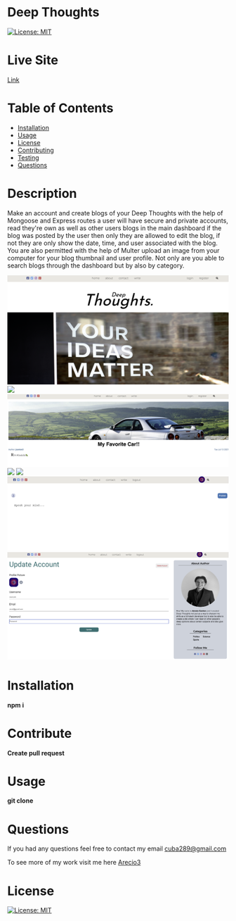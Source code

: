 # Deep Thoughts
  [![License: MIT](https://img.shields.io/badge/License-MIT-yellow.svg)](https://opensource.org/licenses/MIT)
  
  # Live Site
  [Link](https://deep-thoughttss.herokuapp.com/)

  # Table of Contents 
  * [Installation](#Installation) 
  * [Usage](#Usage) 
  * [License](#license)
  * [Contributing](#Contribute) 
  * [Testing](#Testing)
  * [Questions](#Questions)
  
  # Description 
Make an account and create blogs of your Deep Thoughts with the help of Mongoose and Express routes a user will have secure and private accounts, read they're own as well as other users blogs in the main dashboard if the blog was posted by the user then only they are allowed to edit the blog, if not they are only show the date, time, and user associated with the blog. You are also permitted with the help of Multer upload an image from your computer for your blog thumbnail and user profile. Not only are you able to search blogs through the dashboard but by also by category.

<img src="api/images/blog1.png"></img>
<img src="api/images/blog2.png"></img>
<img src="api/images/blog3.png"></img>
<img src="api/images/blog4.png"></img>
<img src="api/images/blog5.png"></img>
<img src="api/images/blog6.png"></img>
<img src="api/images/blog7.png"></img>
  
  # Installation
   **npm i**

  # Contribute
  **Create pull request**

  # Usage
  **git clone**

  # Questions
  If you had any questions feel free to contact my email cuba289@gmail.com

  To see more of my work visit me here [Arecio3](https://github.com/Arecio3)


  # License
  [![License: MIT](https://img.shields.io/badge/License-MIT-yellow.svg)](https://opensource.org/licenses/MIT)

